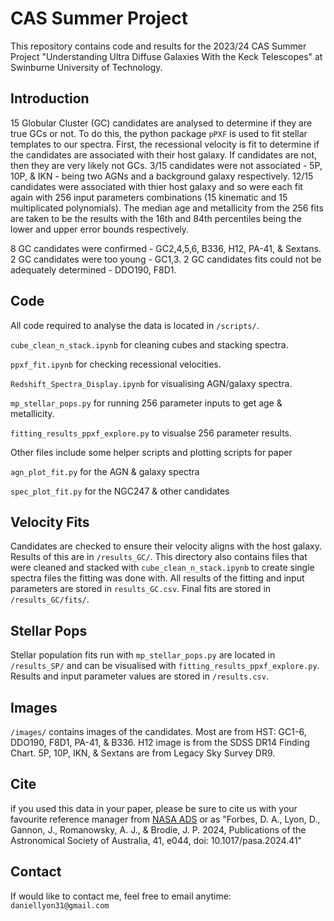 # CAS Summer Project

This repository contains code and results for the 2023/24 CAS Summer Project "Understanding Ultra Diffuse Galaxies With the Keck Telescopes" at Swinburne University of Technology.

## Introduction
15 Globular Cluster (GC) candidates are analysed to determine if they are true GCs or not. To do this, the python package `pPXF` is used to fit stellar templates to our spectra. First, the recessional velocity is fit to determine if the candidates are associated with their host galaxy. If candidates are not, then they are very likely not GCs. 3/15 candidates were not associated - 5P, 10P, & IKN - being two AGNs and a background galaxy respectively. 12/15 candidates were associated with thier host galaxy and so were each fit again with 256 input parameters combinations (15 kinematic and 15 multiplicated polynomials). The median age and metallicity from the 256 fits are taken to be the results with the 16th and 84th percentiles being the lower and upper error bounds respectively. 

8 GC candidates were confirmed - GC2,4,5,6, B336, H12, PA-41, & Sextans.
2 GC candidates were too young - GC1,3.
2 GC candidates fits could not be adequately determined - DDO190, F8D1.

## Code
All code required to analyse the data is located in `/scripts/`.

`cube_clean_n_stack.ipynb` for cleaning cubes and stacking spectra.

`ppxf_fit.ipynb` for checking recessional velocities.

`Redshift_Spectra_Display.ipynb` for visualising AGN/galaxy spectra.

`mp_stellar_pops.py` for running 256 parameter inputs to get age & metallicity.

`fitting_results_ppxf_explore.py` to visualse 256 parameter results.

Other files include some helper scripts and plotting scripts for paper

`agn_plot_fit.py` for the AGN & galaxy spectra

`spec_plot_fit.py` for the NGC247 & other candidates

## Velocity Fits
Candidates are checked to ensure their velocity aligns with the host galaxy. Results of this are in `/results_GC/`. This directory also contains files that were cleaned and stacked with `cube_clean_n_stack.ipynb` to create single spectra files the fitting was done with. All results of the fitting and input parameters are stored in `results_GC.csv`. Final fits are stored in `/results_GC/fits/`.

## Stellar Pops
Stellar population fits run with `mp_stellar_pops.py` are located in `/results_SP/` and can be visualised with `fitting_results_ppxf_explore.py`. Results and input parameter values are stored in `/results.csv`.

## Images
`/images/` contains images of the candidates. Most are from HST: GC1-6, DDO190, F8D1, PA-41, & B336. H12 image is from the SDSS DR14 Finding Chart. 5P, 10P, IKN, & Sextans are from Legacy Sky Survey DR9.

## Cite
if you used this data in your paper, please be sure to cite us with your favourite reference manager from [NASA ADS](https://ui.adsabs.harvard.edu/abs/2024PASA...41...44F/abstract) or as "Forbes, D. A., Lyon, D., Gannon, J., Romanowsky, A. J., & Brodie, J. P. 2024, Publications of the Astronomical Society of Australia, 41, e044, doi: 10.1017/pasa.2024.41"

## Contact
If would like to contact me, feel free to email anytime: `daniellyon31@gmail.com`
